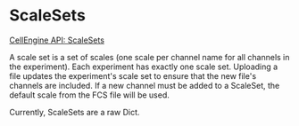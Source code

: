 # ScaleSets

[CellEngine API: ScaleSets](https://docs.cellengine.com/api/#populations)

A scale set is a set of scales (one scale per channel name for all channels in
the experiment). Each experiment has exactly one scale set. Uploading a file
updates the experiment's scale set to ensure that the new file's channels are
included. If a new channel must be added to a ScaleSet, the default scale from
the FCS file will be used.

Currently, ScaleSets are a raw Dict.

